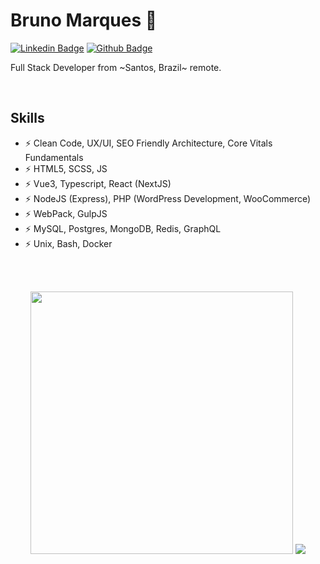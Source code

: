 # Bruno Marques 🦜

[![Linkedin Badge](https://img.shields.io/badge/-LinkedIn-407bff?style=flat-square&labelColor=407bff&logo=Linkedin&logoColor=white&link=https://www.linkedin.com/in/brunomarks7/)](https://www.linkedin.com/in/brunomarks7/) [![Github Badge](https://img.shields.io/badge/-Github-407bff?style=flat-square&labelColor=407bff&logo=Github&logoColor=white&link=https://github.com/brunomarks7)](https://github.com/brunomarks7)

Full Stack Developer from ~Santos, Brazil~ remote. 

<br/>

## Skills
-  ⚡  Clean Code, UX/UI, SEO Friendly Architecture, Core Vitals Fundamentals
-  ⚡  HTML5, SCSS, JS
-  ⚡  Vue3, Typescript, React (NextJS)
-  ⚡  NodeJS (Express), PHP (WordPress Development, WooCommerce)
-  ⚡  WebPack, GulpJS
-  ⚡  MySQL, Postgres, MongoDB, Redis, GraphQL
-  ⚡  Unix, Bash, Docker

<br/>
<br />

<p align='center'>
  <img src="https://github-readme-stats.vercel.app/api?username=brunomarks7&show_icons=true&theme=dracula" width="420">
  <img src="https://github-readme-stats.vercel.app/api/top-langs/?username=brunomarks7&layout=compact&theme=dracula" style="max-width:100%;">
</p>
